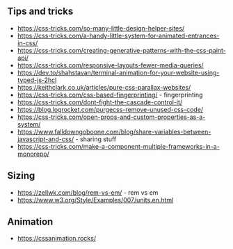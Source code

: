 

## Tips and tricks
* https://css-tricks.com/so-many-little-design-helper-sites/
* https://css-tricks.com/a-handy-little-system-for-animated-entrances-in-css/
* https://css-tricks.com/creating-generative-patterns-with-the-css-paint-api/
* https://css-tricks.com/responsive-layouts-fewer-media-queries/
* https://dev.to/shahstavan/terminal-animation-for-your-website-using-typed-js-2hcl
* https://keithclark.co.uk/articles/pure-css-parallax-websites/ 
* https://css-tricks.com/css-based-fingerprinting/ - fingerprinting
* https://css-tricks.com/dont-fight-the-cascade-control-it/
* https://blog.logrocket.com/purgecss-remove-unused-css-code/
* https://css-tricks.com/open-props-and-custom-properties-as-a-system/
* https://www.falldowngoboone.com/blog/share-variables-between-javascript-and-css/ - sharing stuff 
* https://css-tricks.com/make-a-component-multiple-frameworks-in-a-monorepo/

## Sizing
* https://zellwk.com/blog/rem-vs-em/ - rem vs em
* https://www.w3.org/Style/Examples/007/units.en.html

## Animation
* https://cssanimation.rocks/
